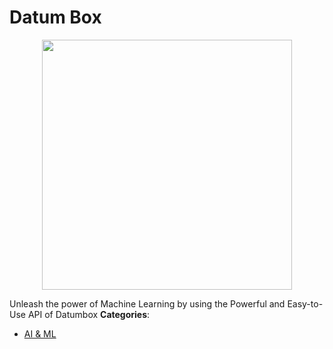 # Datum Box

<p align="center">
    <img width="400" src="https://raw.githubusercontent.com/awesome-apis/awesome-apis/apis/datum-box/logo_256x256.png" />
</p>


Unleash the power of Machine Learning by using the Powerful and Easy-to-Use API of Datumbox
**Categories**:

- [AI & ML](https://github/awesome-apis/awesome-apis#ai-and-ml)



